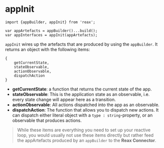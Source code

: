# appInit

    import {appBuilder, appInit} from 'reax';

    var appArtefacts = appBuilder()...build();
    var appInterfaces = appInit(appArtefacts);

`appInit` wires up the artefacts that are produced by using the `appBuilder`. It returns an object with the following items:

    {
        getCurrentState,
        stateObservable,
        actionObservable,
        dispatchAction
    }

* **getCurrentState**: a function that returns the current state of the app.
* **stateObservable**: This is the application state as an observable, i.e. every state change will appear here as a transition.
* **actionObservable**: All actions dispatched into the app as an observable.
* **dispatchAction**: The function that allows you to dispatch new actions. It can dispatch either
literal object with a `type : string`-property, or an observable that produces actions.

  
>While these items are everything you need to set up your reactive loop, you would usually not use these items directly but rather feed the appArtefacts produced by an `appBuilder` to the **Reax Connector**.